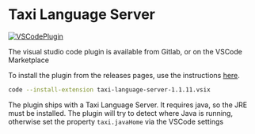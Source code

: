 # Taxi Language Server

[![VSCodePlugin](https://img.shields.io/badge/VSCode_Plugin-blue?style=for-the-badge&logo=visual-studio-code)](https://gitlab.com/taxi-lang/language-server/-/jobs/artifacts/master/download?job=package-plugin)

The visual studio code plugin is available from Gitlab, or on the VSCode Marketplace

To install the plugin from the releases pages, use the instructions [here](https://code.visualstudio.com/api/working-with-extensions/publishing-extension#packaging-extensions).

```bash
code --install-extension taxi-language-server-1.1.11.vsix
```

The plugin ships with a Taxi Language Server.  It requires java, 
so the JRE must be installed.  The plugin will try to detect where Java is running,
otherwise set the property `taxi.javaHome` via the VSCode settings 


